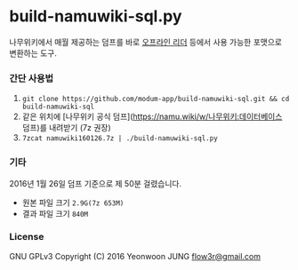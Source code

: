# build-namuwiki-sql.py

나무위키에서 매월 제공하는 덤프를 바로 [오프라인 리더](https://itunes.apple.com/us/app/namuwiki-offline-reader/id1078563836?mt=8) 등에서 사용 가능한 포맷으로 변환하는 도구.

### 간단 사용법

1. ``git clone https://github.com/modum-app/build-namuwiki-sql.git && cd build-namuwiki-sql``
2. 같은 위치에 [나무위키 공식 덤프](https://namu.wiki/w/나무위키:데이터베이스 덤프)를 내려받기 (7z 권장)
3. ``7zcat namuwiki160126.7z | ./build-namuwiki-sql.py``


### 기타

2016년 1월 26일 덤프 기준으로 제 50분 걸렸습니다.
* 원본 파일 크기 `2.9G(7z 653M)`
* 결과 파일 크기 `840M`


### License

GNU GPLv3
Copyright (C) 2016  Yeonwoon JUNG <flow3r@gmail.com>
